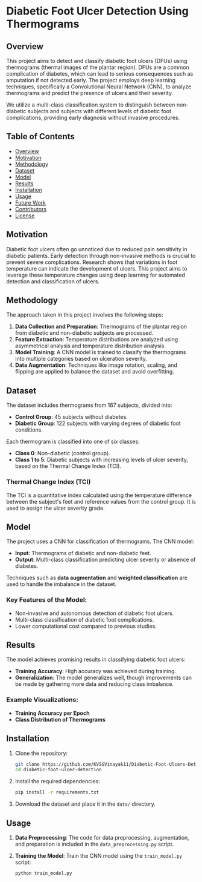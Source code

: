 # Diabetic Foot Ulcer Detection Using Thermograms

## Overview

This project aims to detect and classify diabetic foot ulcers (DFUs) using thermograms (thermal images of the plantar region). DFUs are a common complication of diabetes, which can lead to serious consequences such as amputation if not detected early. The project employs deep learning techniques, specifically a Convolutional Neural Network (CNN), to analyze thermograms and predict the presence of ulcers and their severity.

We utilize a multi-class classification system to distinguish between non-diabetic subjects and subjects with different levels of diabetic foot complications, providing early diagnosis without invasive procedures.

## Table of Contents

- [Overview](#overview)
- [Motivation](#motivation)
- [Methodology](#methodology)
- [Dataset](#dataset)
- [Model](#model)
- [Results](#results)
- [Installation](#installation)
- [Usage](#usage)
- [Future Work](#future-work)
- [Contributors](#contributors)
- [License](#license)

## Motivation

Diabetic foot ulcers often go unnoticed due to reduced pain sensitivity in diabetic patients. Early detection through non-invasive methods is crucial to prevent severe complications. Research shows that variations in foot temperature can indicate the development of ulcers. This project aims to leverage these temperature changes using deep learning for automated detection and classification of ulcers.

## Methodology

The approach taken in this project involves the following steps:
1. **Data Collection and Preparation**: Thermograms of the plantar region from diabetic and non-diabetic subjects are processed.
2. **Feature Extraction**: Temperature distributions are analyzed using asymmetrical analysis and temperature distribution analysis.
3. **Model Training**: A CNN model is trained to classify the thermograms into multiple categories based on ulceration severity.
4. **Data Augmentation**: Techniques like image rotation, scaling, and flipping are applied to balance the dataset and avoid overfitting.

## Dataset

The dataset includes thermograms from 167 subjects, divided into:
- **Control Group**: 45 subjects without diabetes.
- **Diabetic Group**: 122 subjects with varying degrees of diabetic foot conditions.

Each thermogram is classified into one of six classes:
- **Class 0**: Non-diabetic (control group).
- **Class 1 to 5**: Diabetic subjects with increasing levels of ulcer severity, based on the Thermal Change Index (TCI).

### Thermal Change Index (TCI)
The TCI is a quantitative index calculated using the temperature difference between the subject's feet and reference values from the control group. It is used to assign the ulcer severity grade.

## Model

The project uses a CNN for classification of thermograms. The CNN model:
- **Input**: Thermograms of diabetic and non-diabetic feet.
- **Output**: Multi-class classification predicting ulcer severity or absence of diabetes.

Techniques such as **data augmentation** and **weighted classification** are used to handle the imbalance in the dataset. 

### Key Features of the Model:
- Non-invasive and autonomous detection of diabetic foot ulcers.
- Multi-class classification of diabetic foot complications.
- Lower computational cost compared to previous studies.

## Results

The model achieves promising results in classifying diabetic foot ulcers:
- **Training Accuracy**: High accuracy was achieved during training.
- **Generalization**: The model generalizes well, though improvements can be made by gathering more data and reducing class imbalance.

### Example Visualizations:
- **Training Accuracy per Epoch**
- **Class Distribution of Thermograms**

## Installation

1. Clone the repository:
    ```bash
    git clone https://github.com/KVSGVinayak11/Diabetic-Foot-Ulcers-Detection-Using-Thermograms.git
    cd diabetic-foot-ulcer-detection
    ```

2. Install the required dependencies:
    ```bash
    pip install -r requirements.txt
    ```

3. Download the dataset and place it in the `data/` directory.

## Usage

1. **Data Preprocessing**:
   The code for data preprocessing, augmentation, and preparation is included in the `data_preprocessing.py` script.

2. **Training the Model**:
   Train the CNN model using the `train_model.py` script:
   ```bash
   python train_model.py
